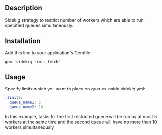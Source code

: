 ## Description

Sidekig strategy to restrict number of workers
which are able to run specified queues simultaneously.

## Installation

Add this line to your application's Gemfile:

    gem 'sidekiq-limit_fetch'

## Usage

Specify limits which you want to place on queues inside sidekiq.yml:

```yaml
:limits:
  queue_name1: 5
  queue_name2: 10
```

In this example, tasks for the first restricted queue will be run by at most 5
workers at the same time and the second queue will have no more than 10
workers simultaneously.
